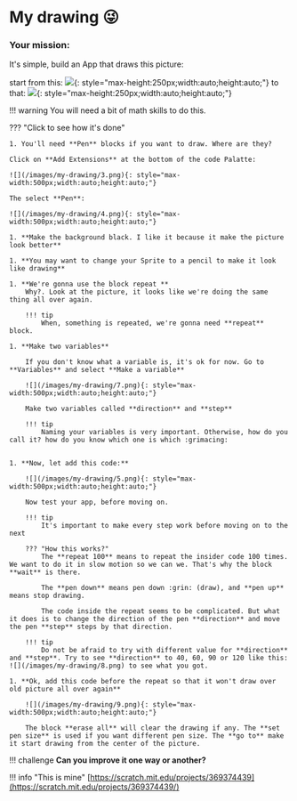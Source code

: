 # My drawing :stuck_out_tongue_winking_eye:

### Your mission:

It's simple, build an App that draws this picture:

start from this: 
![](/images/my-drawing/2.png){: style="max-height:250px;width:auto;height:auto;"}
to that: 
![](/images/my-drawing/1.png){: style="max-height:250px;width:auto;height:auto;"}

!!! warning
    You will need a bit of math skills to do this.

??? "Click to see how it's done"

    1. You'll need **Pen** blocks if you want to draw. Where are they?

    Click on **Add Extensions** at the bottom of the code Palatte:

    ![](/images/my-drawing/3.png){: style="max-width:500px;width:auto;height:auto;"}

    The select **Pen**:

    ![](/images/my-drawing/4.png){: style="max-width:500px;width:auto;height:auto;"}

    1. **Make the background black. I like it because it make the picture look better**

    1. **You may want to change your Sprite to a pencil to make it look like drawing**

    1. **We're gonna use the block repeat **
        Why?. Look at the picture, it looks like we're doing the same thing all over again.
        
        !!! tip
            When, something is repeated, we're gonna need **repeat** block.

    1. **Make two variables**

        If you don't know what a variable is, it's ok for now. Go to **Variables** and select **Make a variable**

        ![](/images/my-drawing/7.png){: style="max-width:500px;width:auto;height:auto;"}

        Make two variables called **direction** and **step**

        !!! tip
            Naming your variables is very important. Otherwise, how do you call it? how do you know which one is which :grimacing:


    1. **Now, let add this code:**

        ![](/images/my-drawing/5.png){: style="max-width:500px;width:auto;height:auto;"}

        Now test your app, before moving on.

        !!! tip
            It's important to make every step work before moving on to the next

        ??? "How this works?"
            The **repeat 100** means to repeat the insider code 100 times. We want to do it in slow motion so we can we. That's why the block **wait** is there.

            The **pen down** means pen down :grin: (draw), and **pen up** means stop drawing.

            The code inside the repeat seems to be complicated. But what it does is to change the direction of the pen **direction** and move the pen **step** steps by that direction.

        !!! tip
            Do not be afraid to try with different value for **direction** and **step**. Try to see **direction** to 40, 60, 90 or 120 like this: ![](/images/my-drawing/8.png) to see what you got.
    
    1. **Ok, add this code before the repeat so that it won't draw over old picture all over again**

        ![](/images/my-drawing/9.png){: style="max-width:500px;width:auto;height:auto;"}

        The block **erase all** will clear the drawing if any. The **set pen size** is used if you want different pen size. The **go to** make it start drawing from the center of the picture.

!!! challenge
    **Can you improve it one way or another?**

!!! info "This is mine"
    [https://scratch.mit.edu/projects/369374439](https://scratch.mit.edu/projects/369374439/)

